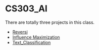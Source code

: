 # CS303_AI

There are totally three projects in this class.
- [Reversi](https://github.com/Fu188/SUSTech_Course/tree/master/CS303_AI/Reversi)
- [Influence Maximization](https://github.com/Fu188/SUSTech_Course/tree/master/CS303_AI/Influence%20Maximization)
- [Text_Classification](https://github.com/Fu188/SUSTech_Course/tree/master/CS303_AI/Text%20Classification)
